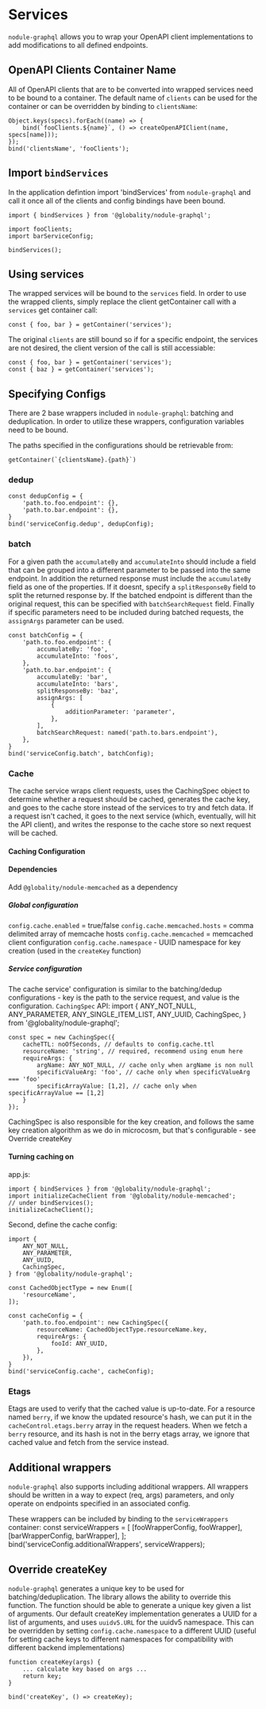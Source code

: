 # Services

`nodule-graphql` allows you to wrap your OpenAPI client implementations to add modifications to all
defined endpoints.

## OpenAPI Clients Container Name

All of OpenAPI clients that are to be converted into wrapped services need to be bound to a container.
The default name of `clients` can be used for the container or can be overridden by binding to `clientsName`:

    Object.keys(specs).forEach((name) => {
        bind(`fooClients.${name}`, () => createOpenAPIClient(name, specs[name]));
    });
    bind('clientsName', 'fooClients');

## Import `bindServices`

In the application defintion import 'bindServices' from `nodule-graphql` and call it once all of the 
clients and config bindings have been bound.

    import { bindServices } from '@globality/nodule-graphql';

    import fooClients;
    import barServiceConfig;

    bindServices();

## Using services

The wrapped services will be bound to the `services` field. In order to use the wrapped clients, 
simply replace the client getContainer call with a `services` get container call:

    const { foo, bar } = getContainer('services');

The original `clients` are still bound so if for a specific endpoint, the services are not desired, 
the client version of the call is still accessiable:

    const { foo, bar } = getContainer('services');
    const { baz } = getContainer('services');

## Specifying Configs

There are 2 base wrappers included in `nodule-graphql`: batching and deduplication.
In order to utilize these wrappers, configuration variables need to be bound.

The paths specified in the configurations should be retrievable from:

    getContainer(`{clientsName}.{path}`)

### dedup

    const dedupConfig = {
        'path.to.foo.endpoint': {},
        'path.to.bar.endpoint': {},
    }
    bind('serviceConfig.dedup', dedupConfig);

### batch

For a given path the `accumulateBy` and `accumulateInto` should include a field that can be grouped
into a different parameter to be passed into the same endpoint. In addition the returned response
must include the `accumulateBy` field as one of the properties. If it doesnt, specify a `splitResponseBy`
field to split the returned response by. If the batched endpoint is different than the original
request, this can be specified with `batchSearchRequest` field. Finally if specific parameters need
to be included during batched requests, the `assignArgs` parameter can be used.

    const batchConfig = {
        'path.to.foo.endpoint': {
            accumulateBy: 'foo',
            accumulateInto: 'foos',
        },
        'path.to.bar.endpoint': {
            accumulateBy: 'bar',
            accumulateInto: 'bars',
            splitResponseBy: 'baz',
            assignArgs: [
                {
                    additionParameter: 'parameter',
                },
            ],
            batchSearchRequest: named('path.to.bars.endpoint'),
        },
    }
    bind('serviceConfig.batch', batchConfig);

### Cache

The cache service wraps client requests, uses the CachingSpec object to determine whether a request should be cached, generates the cache key, and goes to the cache store instead of the services to try and fetch data. If a request isn't cached, it goes to the next service (which, eventually, will hit the API client), and writes the response to the cache store so next request will be cached.

#### Caching Configuration

#### Dependencies

Add `@globality/nodule-memcached` as a dependency

##### Global configuration

`config.cache.enabled` = true/false
`config.cache.memcached.hosts` = comma delimited array of memcache hosts
`config.cache.memcached` = memcached client configuration
`config.cache.namespace` - UUID namespace for key creation (used in the `createKey` function)

##### Service configuration

The cache service' configuration is similar to the batching/dedup configurations - key is the path to the service request, and value is the configuration.
`CachingSpec` API:
    import {
        ANY_NOT_NULL,
        ANY_PARAMETER,
        ANY_SINGLE_ITEM_LIST,
        ANY_UUID,
        CachingSpec,
    } from '@globality/nodule-graphql';

    const spec = new CachingSpec({
        cacheTTL: noOfSeconds, // defaults to config.cache.ttl
        resourceName: 'string', // required, recommend using enum here
        requireArgs: {
            argName: ANY_NOT_NULL, // cache only when argName is non null
            specificValueArg: 'foo', // cache only when specificValueArg === 'foo'
            specificArrayValue: [1,2], // cache only when specificArrayValue == [1,2]
        }
    });

CachingSpec is also responsible for the key creation, and follows the same key creation algorithm as we do in microcosm, but that's configurable - see Override createKey

#### Turning caching on

app.js:

    import { bindServices } from '@globality/nodule-graphql';
    import initializeCacheClient from '@globality/nodule-memcached';
    // under bindServices();
    initializeCacheClient();

Second, define the cache config:

    import {
        ANY_NOT_NULL,
        ANY_PARAMETER,
        ANY_UUID,
        CachingSpec,
    } from '@globality/nodule-graphql';

    const CachedObjectType = new Enum([
        'resourceName',
    ]);

    const cacheConfig = {
        'path.to.foo.endpoint': new CachingSpec({
            resourceName: CachedObjectType.resourceName.key,
            requireArgs: {
                fooId: ANY_UUID,
            },
        }),
    }
    bind('serviceConfig.cache', cacheConfig);

### Etags
Etags are used to verify that the cached value is up-to-date. For a resource named `berry`, if we know the updated resource's hash, we can put it in the `cacheControl.etags.berry` array in the request headers.
When we fetch a `berry` resource, and its hash is not in the berry etags array, we ignore that cached value and fetch from the service instead.

## Additional wrappers

`nodule-graphql` also supports including additional wrappers. All wrappers should be written in a way 
to expect (req, args) parameters, and only operate on endpoints specified in an associated config.

These wrappers can be included by binding to the `serviceWrappers` container:
    const serviceWrappers = [
        [fooWrapperConfig, fooWrapper],
        [barWrapperConfig, barWrapper],
    ];
    bind('serviceConfig.additionalWrappers', serviceWrappers);

## Override createKey

`nodule-graphql` generates a unique key to be used for batching/deduplication. The library allows
the ability to override this function. The function should be able to generate a unique key given
a list of arguments.
Our default createKey implementation generates a UUID for a list of arguments, and uses `uuidv5.URL` for the uuidv5 namespace. This can be overridden by setting `config.cache.namespace` to a different UUID (useful for setting cache keys to different namespaces for compatibility with different backend implementations)

    function createKey(args) {
        ... calculate key based on args ...
        return key;
    }

    bind('createKey', () => createKey);

